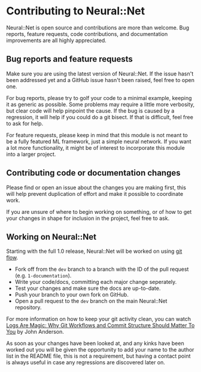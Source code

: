 # Contributing to Neural::Net

Neural::Net is open source and contributions are more than welcome. Bug reports,
feature requests, code contributions, and documentation improvements are all
highly appreciated.

## Bug reports and feature requests

Make sure you are using the latest version of Neural::Net. If the issue hasn't
been addressed yet and a GitHub issue hasn't been raised, feel free to open one.

For bug reports, please try to golf your code to a minimal example, keeping it 
as generic as possible. Some problems may require a little more verbosity, but
clear code will help pinpoint the cause.
If the bug is caused by a regression, it will help if you could do a git bisect.
If that is difficult, feel free to ask for help.

For feature requests, please keep in mind that this module is not meant to be a
fully featured ML framework, just a simple neural network. If you want a lot
more functionality, it might be of interest to incorporate this module into a
larger project.

## Contributing code or documentation changes

Please find or open an issue about the changes you are making first, this will 
help prevent duplication of effort and make it possible to coordinate work.

If you are unsure of where to begin working on something, or of how to get your
changes in shape for inclusion in the project, feel free to ask.

## Working on Neural::Net

Starting with the full 1.0 release, Neural::Net will be worked on using
[git flow](https://nvie.com/posts/a-successful-git-branching-model/).

* Fork off from the `dev` branch to a branch with the ID of the pull request
(e.g. `1-documentation`).
* Write your code/docs, committing each major change seperately.
* Test your changes and make sure the docs are up-to-date.
* Push your branch to your own fork on GitHub.
* Open a pull request to the `dev` branch on the main Neural::Net repository.

For more information on how to keep your git activity clean, you can watch
[Logs Are Magic: Why Git Workflows and Commit Structure Should Matter To You](https://www.youtube.com/watch?v=n_WGiS8fm8s)
by John Anderson.

As soon as your changes have been looked at, and any kinks have been worked out
you will be given the opportunity to add your name to the author list in the 
README file, this is not a requirement, but having a contact point is always 
useful in case any regressions are discovered later on.
